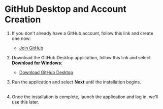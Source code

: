 # GitHub Desktop and Account Creation

1. If you don't already have a GitHub account, follow this link and create one now:
    - [Join GitHub](http://github.com/join)

2. Download the GitHub Desktop application, follow this link and select **Download for Windows**:
    - [Download GitHub Desktop](https://desktop.github.com/)

3. Run the application and select **Next** until the installation begins.<br /><br />

4. Once the installation is complete, launch the application and log in, we'll use this later.

